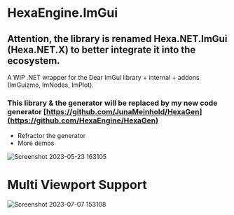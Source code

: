 # HexaEngine.ImGui 
## Attention, the library is renamed Hexa.NET.ImGui (Hexa.NET.X) to better integrate it into the ecosystem.

A WIP .NET wrapper for the Dear ImGui library + internal + addons (ImGuizmo, ImNodes, ImPlot).
### This library & the generator will be replaced by my new code generator [https://github.com/JunaMeinhold/HexaGen](https://github.com/HexaEngine/HexaGen)
  
- Refractor the generator
- More demos

  
![Screenshot 2023-05-23 163105](https://github.com/JunaMeinhold/HexaEngine.ImGui/assets/46632782/e15288c5-e0f1-4feb-8589-abd2ca92fffb)

# Multi Viewport Support
![Screenshot 2023-07-07 153108](https://github.com/JunaMeinhold/HexaEngine.ImGui/assets/46632782/efb715f8-2dee-4bd2-8fa5-d1bc2195129a)
